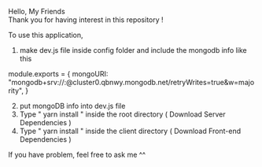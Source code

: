 Hello, My Friends  
Thank you for having interest in this repository ! 

To use this application, 

1. make dev.js file inside config folder 
    and include the mongodb info like this 

module.exports = {
  mongoURI: "mongodb+srv://<username>:<password>@cluster0.qbnwy.mongodb.net/<dbname>retryWrites=true&w=majority",
}

2. put mongoDB info into dev.js file 
3. Type  " yarn install " inside the root directory  ( Download Server Dependencies ) 
4. Type " yarn install " inside the client directory ( Download Front-end Dependencies )


If you have problem, feel free to ask me ^^ 

